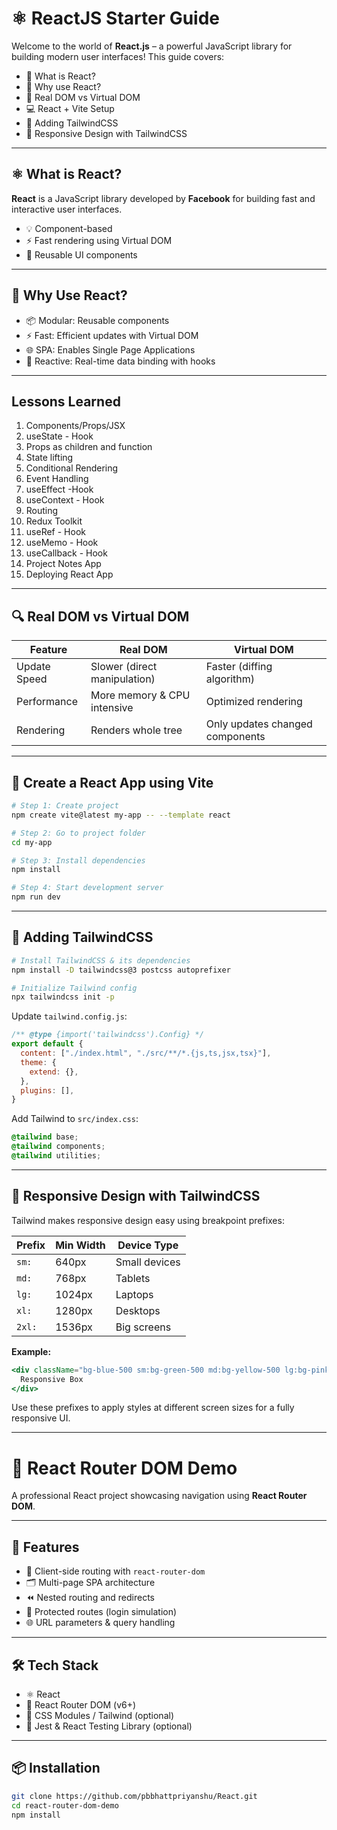 # ⚛️ ReactJS Starter Guide

Welcome to the world of **React.js** – a powerful JavaScript library for building modern user interfaces! This guide covers:

- 🔹 What is React?
- 🧠 Why use React?
- 🧱 Real DOM vs Virtual DOM
- 💻 React + Vite Setup
- 🎨 Adding TailwindCSS
- 📱 Responsive Design with TailwindCSS

---

## ⚛️ What is React?


**React** is a JavaScript library developed by **Facebook** for building fast and interactive user interfaces.

- 💡 Component-based
- ⚡ Fast rendering using Virtual DOM
- 🔁 Reusable UI components

---

## 🧠 Why Use React?

- 📦 Modular: Reusable components
- ⚡ Fast: Efficient updates with Virtual DOM
- 🌐 SPA: Enables Single Page Applications
- 🔄 Reactive: Real-time data binding with hooks

---

## Lessons Learned

1. Components/Props/JSX
2. useState - Hook
3. Props as children and function
4. State lifting
5. Conditional Rendering
6. Event Handling
7. useEffect -Hook
8. useContext - Hook
9. Routing
10. Redux Toolkit
11. useRef - Hook
12. useMemo - Hook
13. useCallback - Hook
14. Project Notes App
15. Deploying React App


---

## 🔍 Real DOM vs Virtual DOM

| Feature        | Real DOM                              | Virtual DOM                        |
|----------------|----------------------------------------|------------------------------------|
| Update Speed   | Slower (direct manipulation)           | Faster (diffing algorithm)         |
| Performance    | More memory & CPU intensive            | Optimized rendering                |
| Rendering      | Renders whole tree                     | Only updates changed components    |

---

## 🚀 Create a React App using Vite

```bash
# Step 1: Create project
npm create vite@latest my-app -- --template react

# Step 2: Go to project folder
cd my-app

# Step 3: Install dependencies
npm install

# Step 4: Start development server
npm run dev
```

---

## 🎨 Adding TailwindCSS

```bash
# Install TailwindCSS & its dependencies
npm install -D tailwindcss@3 postcss autoprefixer

# Initialize Tailwind config
npx tailwindcss init -p
```

Update `tailwind.config.js`:

```js
/** @type {import('tailwindcss').Config} */
export default {
  content: ["./index.html", "./src/**/*.{js,ts,jsx,tsx}"],
  theme: {
    extend: {},
  },
  plugins: [],
}
```

Add Tailwind to `src/index.css`:

```css
@tailwind base;
@tailwind components;
@tailwind utilities;
```

---

## 📱 Responsive Design with TailwindCSS

Tailwind makes responsive design easy using breakpoint prefixes:

| Prefix | Min Width | Device Type      |
|--------|-----------|------------------|
| `sm:`  | 640px     | Small devices    |
| `md:`  | 768px     | Tablets          |
| `lg:`  | 1024px    | Laptops          |
| `xl:`  | 1280px    | Desktops         |
| `2xl:` | 1536px    | Big screens      |

**Example:**

```jsx
<div className="bg-blue-500 sm:bg-green-500 md:bg-yellow-500 lg:bg-pink-500 xl:bg-purple-500 2xl:bg-red-500">
  Responsive Box
</div>
```

Use these prefixes to apply styles at different screen sizes for a fully responsive UI.

---

# 🧭 React Router DOM Demo

A professional React project showcasing navigation using **React Router DOM**.

---

## 🚀 Features

- 🔄 Client-side routing with `react-router-dom`
- 🗂️ Multi-page SPA architecture
- ⏪ Nested routing and redirects
- 🔐 Protected routes (login simulation)
- 🌐 URL parameters & query handling

---

## 🛠️ Tech Stack

- ⚛️ React
- 🧭 React Router DOM (v6+)
- 💅 CSS Modules / Tailwind (optional)
- 🧪 Jest & React Testing Library (optional)

---

## 📦 Installation

```bash
git clone https://github.com/pbbhattpriyanshu/React.git
cd react-router-dom-demo
npm install
```
